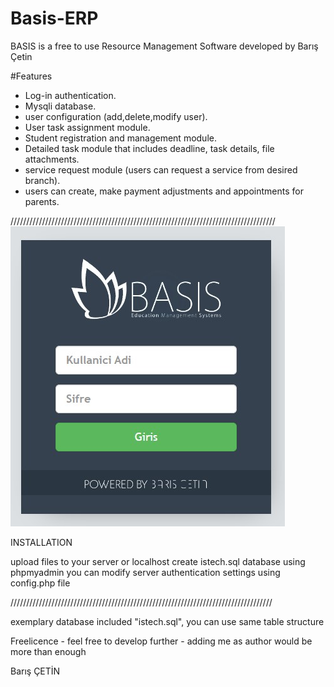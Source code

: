 # Basis-ERP

BASIS is a free to use Resource Management Software developed by Barış Çetin

#Features

 - Log-in authentication.
 - Mysqli database.
 - user configuration (add,delete,modify user).
 - User task assignment module.
 - Student registration and management module.
 - Detailed task module that includes deadline, task details, file attachments.
 - service request module (users can request a service from desired branch).
 - users can create, make payment adjustments and appointments for parents.

////////////////////////////////////////////////////////////////////////////////////
<img src="screenshots/login.jpg" alt="Alt text" title="Optional title">

INSTALLATION

upload files to your server or localhost
create istech.sql database using phpmyadmin
you can modify server authentication settings using config.php file

///////////////////////////////////////////////////////////////////////////////////

exemplary database included "istech.sql", you can use same table structure

Freelicence - feel free to develop further - adding me as author would be more than enough


Barış ÇETİN
